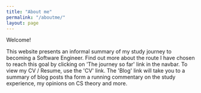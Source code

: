 ```yaml
---
title: "About me"
permalink: "/aboutme/"
layout: page
---
```


Welcome!    
   
This website presents an informal summary of my study journey to becoming a Software Engineer.  Find out more about the route I have chosen to reach this goal by clicking on 'The journey so far' link in the navbar.  To view my CV / Resume, use the 'CV' link.  The 'Blog' link will take you to a summary of blog posts tha form a running commentary on the study experience, my opinions on CS theory and more.

